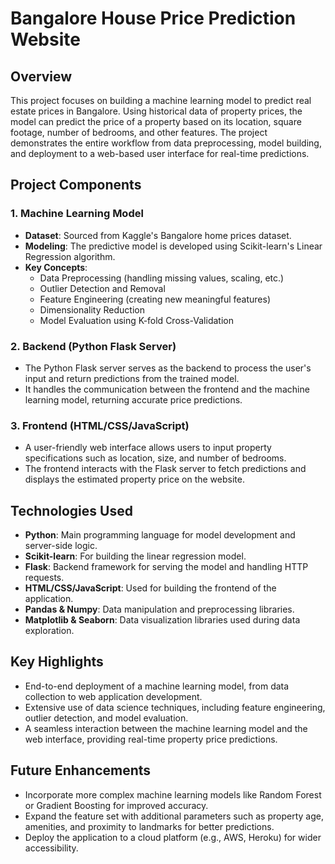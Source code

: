 # Bangalore House Price Prediction Website

## Overview
This project focuses on building a machine learning model to predict real estate prices in Bangalore. Using historical data of property prices, the model can predict the price of a property based on its location, square footage, number of bedrooms, and other features. The project demonstrates the entire workflow from data preprocessing, model building, and deployment to a web-based user interface for real-time predictions.

## Project Components

### 1. **Machine Learning Model**
- **Dataset**: Sourced from Kaggle's Bangalore home prices dataset.
- **Modeling**: The predictive model is developed using Scikit-learn's Linear Regression algorithm.
- **Key Concepts**:
  - Data Preprocessing (handling missing values, scaling, etc.)
  - Outlier Detection and Removal
  - Feature Engineering (creating new meaningful features)
  - Dimensionality Reduction
  - Model Evaluation using K-fold Cross-Validation

### 2. **Backend (Python Flask Server)**
- The Python Flask server serves as the backend to process the user's input and return predictions from the trained model.
- It handles the communication between the frontend and the machine learning model, returning accurate price predictions.

### 3. **Frontend (HTML/CSS/JavaScript)**
- A user-friendly web interface allows users to input property specifications such as location, size, and number of bedrooms.
- The frontend interacts with the Flask server to fetch predictions and displays the estimated property price on the website.

## Technologies Used
- **Python**: Main programming language for model development and server-side logic.
- **Scikit-learn**: For building the linear regression model.
- **Flask**: Backend framework for serving the model and handling HTTP requests.
- **HTML/CSS/JavaScript**: Used for building the frontend of the application.
- **Pandas & Numpy**: Data manipulation and preprocessing libraries.
- **Matplotlib & Seaborn**: Data visualization libraries used during data exploration.

## Key Highlights
- End-to-end deployment of a machine learning model, from data collection to web application development.
- Extensive use of data science techniques, including feature engineering, outlier detection, and model evaluation.
- A seamless interaction between the machine learning model and the web interface, providing real-time property price predictions.

## Future Enhancements
- Incorporate more complex machine learning models like Random Forest or Gradient Boosting for improved accuracy.
- Expand the feature set with additional parameters such as property age, amenities, and proximity to landmarks for better predictions.
- Deploy the application to a cloud platform (e.g., AWS, Heroku) for wider accessibility.

